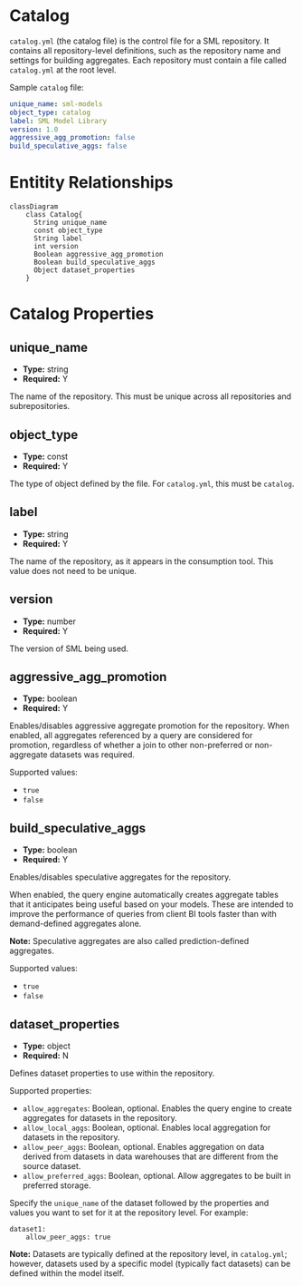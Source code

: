 # Catalog

`catalog.yml` (the catalog file) is the control file for a SML
repository. It contains all repository-level definitions, such as the
repository name and settings for building aggregates. Each repository
must contain a file called `catalog.yml` at the root level.

Sample `catalog` file:

```yaml
unique_name: sml-models
object_type: catalog
label: SML Model Library
version: 1.0
aggressive_agg_promotion: false
build_speculative_aggs: false
```

# Entitity Relationships

```mermaid
classDiagram
    class Catalog{
      String unique_name
      const object_type
      String label
      int version
      Boolean aggressive_agg_promotion
      Boolean build_speculative_aggs
      Object dataset_properties
    }
```

# Catalog Properties

## unique_name

- **Type:** string
- **Required:** Y

The name of the repository. This must be unique across all repositories
and subrepositories.

## object_type

- **Type:** const
- **Required:** Y

The type of object defined by the file. For `catalog.yml`, this must be
`catalog`.

## label

- **Type:** string
- **Required:** Y

The name of the repository, as it appears in the consumption tool. This value does
not need to be unique.

## version

- **Type:** number
- **Required:** Y

The version of SML being used.

## aggressive_agg_promotion

- **Type:** boolean
- **Required:** Y

Enables/disables aggressive aggregate promotion for the repository. When
enabled, all aggregates referenced by a query are considered for
promotion, regardless of whether a join to other non-preferred or
non-aggregate datasets was required.

Supported values:

- `true`
- `false`

## build_speculative_aggs

- **Type:** boolean
- **Required:** Y

Enables/disables speculative aggregates for the repository.

When enabled, the query engine automatically creates aggregate tables
that it anticipates being useful based on your models. These are
intended to improve the performance of queries from client BI tools
faster than with demand-defined aggregates alone.

**Note:** Speculative aggregates are also called prediction-defined aggregates.

Supported values:

- `true`
- `false`

## dataset_properties

- **Type:** object
- **Required:** N

Defines dataset properties to use within the repository.

Supported properties:

- `allow_aggregates`: Boolean, optional. Enables the query engine to
  create aggregates for datasets in the repository.
- `allow_local_aggs`: Boolean, optional. Enables local aggregation for
  datasets in the repository.
- `allow_peer_aggs`: Boolean, optional. Enables aggregation on data
  derived from datasets in data warehouses that are different from the
  source dataset.
- `allow_preferred_aggs`: Boolean, optional. Allow aggregates to be built 
  in preferred storage.

Specify the `unique_name` of the dataset followed by the properties and
values you want to set for it at the repository level. For example:

    dataset1:
        allow_peer_aggs: true

**Note:** Datasets are typically defined at the repository level, in
`catalog.yml`; however, datasets used by a specific model (typically
fact datasets) can be defined within the model itself.
